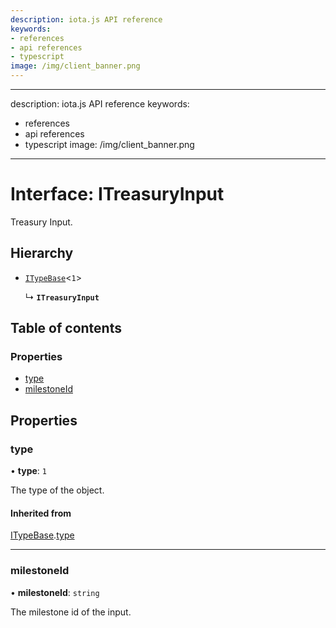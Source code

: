 ```yaml
---
description: iota.js API reference
keywords:
- references
- api references
- typescript
image: /img/client_banner.png
---
```

---
description: iota.js API reference
keywords:
- references
- api references
- typescript
image: /img/client_banner.png
---
# Interface: ITreasuryInput

Treasury Input.

## Hierarchy

- [`ITypeBase`](ITypeBase.md)<``1``\>

  ↳ **`ITreasuryInput`**

## Table of contents

### Properties

- [type](ITreasuryInput.md#type)
- [milestoneId](ITreasuryInput.md#milestoneid)

## Properties

### type

• **type**: ``1``

The type of the object.

#### Inherited from

[ITypeBase](ITypeBase.md).[type](ITypeBase.md#type)

___

### milestoneId

• **milestoneId**: `string`

The milestone id of the input.
